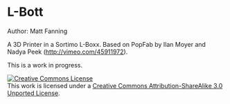 L-Bott
======

Author: Matt Fanning

A 3D Printer in a Sortimo L-Boxx. Based on PopFab by Ilan Moyer and Nadya Peek (http://vimeo.com/45911972).

This is a work in progress.




<a rel="license" href="http://creativecommons.org/licenses/by-sa/3.0/"><img alt="Creative Commons License" style="border-width:0" src="http://i.creativecommons.org/l/by-sa/3.0/88x31.png" /></a><br />This work is licensed under a <a rel="license" href="http://creativecommons.org/licenses/by-sa/3.0/">Creative Commons Attribution-ShareAlike 3.0 Unported License</a>.